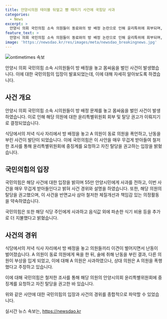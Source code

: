 ```yaml
---
title: 안양시의원 테이블 뒤엎고 뺨 때리기 사건에 국힘당 사과
categories:
  - News
excerpt: >
  안양시 의회 국민의힘 소속 의원들이 동료와의 방 배정 논란으로 인해 윤리특위에 회부되며, 자진 탈당을 권고받는 사태가 벌어졌다. 난동행위 후 사과를 표명하며 책임을 지겠다는 입장문을 내 논란을 진정시키고자 하는 모습이다. 술에 취해 폭언과 몸싸움을 벌인 A 의원과의 충돌로 식당이 난장판이 되는 사건이 발생했으나, A 의원은 술에 취해 기억이 흐릿하다고 주장하고, 다른 의원은 피를 흘리며 모욕당했다고 주장하고 있다. 국민의힘은 사건 관련해서 식당 주인에게 사과하고 추가 비용을 부담하겠다고 전했다.
feature_text: >
  안양시 의회 국민의힘 소속 의원들이 동료와의 방 배정 논란으로 인해 윤리특위에 회부되며, 자진 탈당을 권고받는 사태가 벌어졌다. 난동행위 후 사과를 표명하며 책임을 지겠다는 입장문을 내 논란을 진정시키고자 하는 모습이다. 술에 취해 폭언과 몸싸움을 벌인 A 의원과의 충돌로 식당이 난장판이 되는 사건이 발생했으나, A 의원은 술에 취해 기억이 흐릿하다고 주장하고, 다른 의원은 피를 흘리며 모욕당했다고 주장하고 있다. 국민의힘은 사건 관련해서 식당 주인에게 사과하고 추가 비용을 부담하겠다고 전했다.
image: 'https://newsdao.kr/res/images/meta/newsdao_breakingnews.jpg'
---
```


<p><img src="https://newsdao.kr/res/images/meta/newsdao_breakingnews.jpg" alt="ontimetimes 속보" /></p>

<p>안양시 의회 국민의힘 소속 시의원들이 방 배정을 놓고 몸싸움을 벌인 사건이 발생했습니다. 이에 대한 국민의힘의 입장이 발표되었는데, 이에 대해 자세히 알아보도록 하겠습니다.</p>

<h2 data-ke-size="size26">사건 개요</h2>

<p>안양시 의회 국민의힘 소속 시의원들이 방 배정 문제를 놓고 몸싸움을 벌인 사건이 발생하였습니다. 이로 인해 해당 의원에 대한 윤리특별위원회 회부 및 탈당 권고가 이뤄지기로 결정되었습니다.</p>

<p data-ke-size="size16">식당에서의 저녁 식사 자리에서 방 배정을 놓고 A 의원이 동료 의원을 폭언하고, 난동을 부린 사건이 발단이 되었습니다. 이에 국민의힘은 이 사안을 매우 무겁게 받아들여 철저한 조사를 통해 윤리특별위원회에 중징계를 요청하고 자진 탈당을 권고하는 입장을 밝혔습니다.</p>

<h2 data-ke-size="size26">국민의힘의 입장</h2>

<p>국민의힘은 해당 사건에 대한 입장을 밝히며 55만 안양시민에게 사과를 전하고, 이번 사건을 매우 무겁게 받아들인다고 밝혀 사건 경위와 설명을 하였습니다. 또한, 해당 의원의 탈당을 권고했으며, 이 사건을 반면교사 삼아 철저한 체질개선과 책임감 있는 의정활동을 약속하였습니다.</p>

<p data-ke-size="size16">국민의힘은 또한 해당 식당 주인에게 사과하고 음식값 외에 파손한 식기 비용 등을 추가로 더 지불했다고 밝혔습니다.</p>

<h2 data-ke-size="size26">사건의 경위</h2>

<p>식당에서의 저녁 식사 자리에서 방 배정을 놓고 의원들끼리 이견이 벌어지면서 난동이 벌어졌습니다. A 의원이 동료 의원에게 욕을 한 뒤, 술에 취해 난동을 부린 결과, 다른 의원이 부상을 입게 되었고, 이에 대해 A 의원은 사과하였으나, 상대 의원은 A 의원을 폭행했다고 주장하고 있습니다.</p>

<p data-ke-size="size16">이에 대해 국민의힘은 철저한 조사를 통해 해당 의원의 안양시의회 윤리특별위원회에 중징계를 요청하고 자진 탈당을 권고한 바 있습니다.</p>

<p>위와 같은 사안에 대한 국민의힘의 입장과 사건의 경위를 종합적으로 파악할 수 있었습니다.</p>
실시간 뉴스 속보는, <a href="https://newsdao.kr" rel="dofollow">https://newsdao.kr</a>


